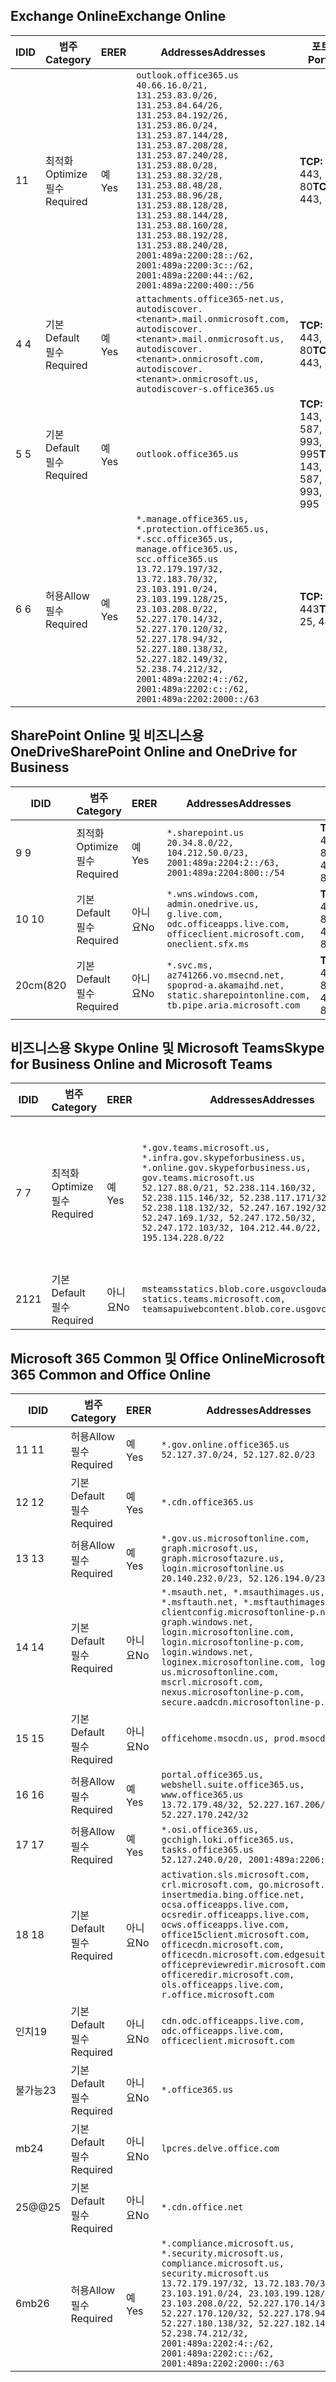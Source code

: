 <!--THIS FILE IS AUTOMATICALLY GENERATED. MANUAL CHANGES WILL BE OVERWRITTEN.-->
<!--Please contact the Office 365 Endpoints team with any questions.-->
<!--USGovGCCHigh endpoints version 2020082800-->
<!--File generated 2020-10-06 08:00:19.6874-->

## <a name="exchange-online"></a><span data-ttu-id="a1b6f-101">Exchange Online</span><span class="sxs-lookup"><span data-stu-id="a1b6f-101">Exchange Online</span></span>

<span data-ttu-id="a1b6f-102">ID</span><span class="sxs-lookup"><span data-stu-id="a1b6f-102">ID</span></span> | <span data-ttu-id="a1b6f-103">범주</span><span class="sxs-lookup"><span data-stu-id="a1b6f-103">Category</span></span> | <span data-ttu-id="a1b6f-104">ER</span><span class="sxs-lookup"><span data-stu-id="a1b6f-104">ER</span></span> | <span data-ttu-id="a1b6f-105">Addresses</span><span class="sxs-lookup"><span data-stu-id="a1b6f-105">Addresses</span></span> | <span data-ttu-id="a1b6f-106">포트</span><span class="sxs-lookup"><span data-stu-id="a1b6f-106">Ports</span></span>
-- | -------------------- | --- | ------------------------------------------------------------------------------------------------------------------------------------------------------------------------------------------------------------------------------------------------------------------------------------------------------------------------------------------------------------------------------------------------------------------------------------------------ | -------------------------------
<span data-ttu-id="a1b6f-107">1</span><span class="sxs-lookup"><span data-stu-id="a1b6f-107">1</span></span> | <span data-ttu-id="a1b6f-108">최적화</span><span class="sxs-lookup"><span data-stu-id="a1b6f-108">Optimize</span></span><BR><span data-ttu-id="a1b6f-109">필수</span><span class="sxs-lookup"><span data-stu-id="a1b6f-109">Required</span></span> | <span data-ttu-id="a1b6f-110">예</span><span class="sxs-lookup"><span data-stu-id="a1b6f-110">Yes</span></span> | `outlook.office365.us`<BR>`40.66.16.0/21, 131.253.83.0/26, 131.253.84.64/26, 131.253.84.192/26, 131.253.86.0/24, 131.253.87.144/28, 131.253.87.208/28, 131.253.87.240/28, 131.253.88.0/28, 131.253.88.32/28, 131.253.88.48/28, 131.253.88.96/28, 131.253.88.128/28, 131.253.88.144/28, 131.253.88.160/28, 131.253.88.192/28, 131.253.88.240/28, 2001:489a:2200:28::/62, 2001:489a:2200:3c::/62, 2001:489a:2200:44::/62, 2001:489a:2200:400::/56` | <span data-ttu-id="a1b6f-111">**TCP:** 443, 80</span><span class="sxs-lookup"><span data-stu-id="a1b6f-111">**TCP:** 443, 80</span></span>
<span data-ttu-id="a1b6f-112">4 </span><span class="sxs-lookup"><span data-stu-id="a1b6f-112">4</span></span> | <span data-ttu-id="a1b6f-113">기본</span><span class="sxs-lookup"><span data-stu-id="a1b6f-113">Default</span></span><BR><span data-ttu-id="a1b6f-114">필수</span><span class="sxs-lookup"><span data-stu-id="a1b6f-114">Required</span></span> | <span data-ttu-id="a1b6f-115">예</span><span class="sxs-lookup"><span data-stu-id="a1b6f-115">Yes</span></span> | `attachments.office365-net.us, autodiscover.<tenant>.mail.onmicrosoft.com, autodiscover.<tenant>.mail.onmicrosoft.us, autodiscover.<tenant>.onmicrosoft.com, autodiscover.<tenant>.onmicrosoft.us, autodiscover-s.office365.us` | <span data-ttu-id="a1b6f-116">**TCP:** 443, 80</span><span class="sxs-lookup"><span data-stu-id="a1b6f-116">**TCP:** 443, 80</span></span>
<span data-ttu-id="a1b6f-117">5 </span><span class="sxs-lookup"><span data-stu-id="a1b6f-117">5</span></span> | <span data-ttu-id="a1b6f-118">기본</span><span class="sxs-lookup"><span data-stu-id="a1b6f-118">Default</span></span><BR><span data-ttu-id="a1b6f-119">필수</span><span class="sxs-lookup"><span data-stu-id="a1b6f-119">Required</span></span> | <span data-ttu-id="a1b6f-120">예</span><span class="sxs-lookup"><span data-stu-id="a1b6f-120">Yes</span></span> | `outlook.office365.us` | <span data-ttu-id="a1b6f-121">**TCP:** 143, 25, 587, 993, 995</span><span class="sxs-lookup"><span data-stu-id="a1b6f-121">**TCP:** 143, 25, 587, 993, 995</span></span>
<span data-ttu-id="a1b6f-122">6 </span><span class="sxs-lookup"><span data-stu-id="a1b6f-122">6</span></span> | <span data-ttu-id="a1b6f-123">허용</span><span class="sxs-lookup"><span data-stu-id="a1b6f-123">Allow</span></span><BR><span data-ttu-id="a1b6f-124">필수</span><span class="sxs-lookup"><span data-stu-id="a1b6f-124">Required</span></span> | <span data-ttu-id="a1b6f-125">예</span><span class="sxs-lookup"><span data-stu-id="a1b6f-125">Yes</span></span> | `*.manage.office365.us, *.protection.office365.us, *.scc.office365.us, manage.office365.us, scc.office365.us`<BR>`13.72.179.197/32, 13.72.183.70/32, 23.103.191.0/24, 23.103.199.128/25, 23.103.208.0/22, 52.227.170.14/32, 52.227.170.120/32, 52.227.178.94/32, 52.227.180.138/32, 52.227.182.149/32, 52.238.74.212/32, 2001:489a:2202:4::/62, 2001:489a:2202:c::/62, 2001:489a:2202:2000::/63` | <span data-ttu-id="a1b6f-126">**TCP:** 25, 443</span><span class="sxs-lookup"><span data-stu-id="a1b6f-126">**TCP:** 25, 443</span></span>

## <a name="sharepoint-online-and-onedrive-for-business"></a><span data-ttu-id="a1b6f-127">SharePoint Online 및 비즈니스용 OneDrive</span><span class="sxs-lookup"><span data-stu-id="a1b6f-127">SharePoint Online and OneDrive for Business</span></span>

<span data-ttu-id="a1b6f-128">ID</span><span class="sxs-lookup"><span data-stu-id="a1b6f-128">ID</span></span> | <span data-ttu-id="a1b6f-129">범주</span><span class="sxs-lookup"><span data-stu-id="a1b6f-129">Category</span></span> | <span data-ttu-id="a1b6f-130">ER</span><span class="sxs-lookup"><span data-stu-id="a1b6f-130">ER</span></span> | <span data-ttu-id="a1b6f-131">Addresses</span><span class="sxs-lookup"><span data-stu-id="a1b6f-131">Addresses</span></span> | <span data-ttu-id="a1b6f-132">포트</span><span class="sxs-lookup"><span data-stu-id="a1b6f-132">Ports</span></span>
-- | -------------------- | --- | ------------------------------------------------------------------------------------------------------------------------- | ----------------
<span data-ttu-id="a1b6f-133">9 </span><span class="sxs-lookup"><span data-stu-id="a1b6f-133">9</span></span> | <span data-ttu-id="a1b6f-134">최적화</span><span class="sxs-lookup"><span data-stu-id="a1b6f-134">Optimize</span></span><BR><span data-ttu-id="a1b6f-135">필수</span><span class="sxs-lookup"><span data-stu-id="a1b6f-135">Required</span></span> | <span data-ttu-id="a1b6f-136">예</span><span class="sxs-lookup"><span data-stu-id="a1b6f-136">Yes</span></span> | `*.sharepoint.us`<BR>`20.34.8.0/22, 104.212.50.0/23, 2001:489a:2204:2::/63, 2001:489a:2204:800::/54` | <span data-ttu-id="a1b6f-137">**TCP:** 443, 80</span><span class="sxs-lookup"><span data-stu-id="a1b6f-137">**TCP:** 443, 80</span></span>
<span data-ttu-id="a1b6f-138">10  </span><span class="sxs-lookup"><span data-stu-id="a1b6f-138">10</span></span> | <span data-ttu-id="a1b6f-139">기본</span><span class="sxs-lookup"><span data-stu-id="a1b6f-139">Default</span></span><BR><span data-ttu-id="a1b6f-140">필수</span><span class="sxs-lookup"><span data-stu-id="a1b6f-140">Required</span></span> | <span data-ttu-id="a1b6f-141">아니요</span><span class="sxs-lookup"><span data-stu-id="a1b6f-141">No</span></span> | `*.wns.windows.com, admin.onedrive.us, g.live.com, odc.officeapps.live.com, officeclient.microsoft.com, oneclient.sfx.ms` | <span data-ttu-id="a1b6f-142">**TCP:** 443, 80</span><span class="sxs-lookup"><span data-stu-id="a1b6f-142">**TCP:** 443, 80</span></span>
<span data-ttu-id="a1b6f-143">20cm(8</span><span class="sxs-lookup"><span data-stu-id="a1b6f-143">20</span></span> | <span data-ttu-id="a1b6f-144">기본</span><span class="sxs-lookup"><span data-stu-id="a1b6f-144">Default</span></span><BR><span data-ttu-id="a1b6f-145">필수</span><span class="sxs-lookup"><span data-stu-id="a1b6f-145">Required</span></span> | <span data-ttu-id="a1b6f-146">아니요</span><span class="sxs-lookup"><span data-stu-id="a1b6f-146">No</span></span> | `*.svc.ms, az741266.vo.msecnd.net, spoprod-a.akamaihd.net, static.sharepointonline.com, tb.pipe.aria.microsoft.com` | <span data-ttu-id="a1b6f-147">**TCP:** 443, 80</span><span class="sxs-lookup"><span data-stu-id="a1b6f-147">**TCP:** 443, 80</span></span>

## <a name="skype-for-business-online-and-microsoft-teams"></a><span data-ttu-id="a1b6f-148">비즈니스용 Skype Online 및 Microsoft Teams</span><span class="sxs-lookup"><span data-stu-id="a1b6f-148">Skype for Business Online and Microsoft Teams</span></span>

<span data-ttu-id="a1b6f-149">ID</span><span class="sxs-lookup"><span data-stu-id="a1b6f-149">ID</span></span> | <span data-ttu-id="a1b6f-150">범주</span><span class="sxs-lookup"><span data-stu-id="a1b6f-150">Category</span></span> | <span data-ttu-id="a1b6f-151">ER</span><span class="sxs-lookup"><span data-stu-id="a1b6f-151">ER</span></span> | <span data-ttu-id="a1b6f-152">Addresses</span><span class="sxs-lookup"><span data-stu-id="a1b6f-152">Addresses</span></span> | <span data-ttu-id="a1b6f-153">포트</span><span class="sxs-lookup"><span data-stu-id="a1b6f-153">Ports</span></span>
-- | -------------------- | --- | --------------------------------------------------------------------------------------------------------------------------------------------------------------------------------------------------------------------------------------------------------------------------------------------------------------------------------- | ---------------------------------------------------
<span data-ttu-id="a1b6f-154">7 </span><span class="sxs-lookup"><span data-stu-id="a1b6f-154">7</span></span> | <span data-ttu-id="a1b6f-155">최적화</span><span class="sxs-lookup"><span data-stu-id="a1b6f-155">Optimize</span></span><BR><span data-ttu-id="a1b6f-156">필수</span><span class="sxs-lookup"><span data-stu-id="a1b6f-156">Required</span></span> | <span data-ttu-id="a1b6f-157">예</span><span class="sxs-lookup"><span data-stu-id="a1b6f-157">Yes</span></span> | `*.gov.teams.microsoft.us, *.infra.gov.skypeforbusiness.us, *.online.gov.skypeforbusiness.us, gov.teams.microsoft.us`<BR>`52.127.88.0/21, 52.238.114.160/32, 52.238.115.146/32, 52.238.117.171/32, 52.238.118.132/32, 52.247.167.192/32, 52.247.169.1/32, 52.247.172.50/32, 52.247.172.103/32, 104.212.44.0/22, 195.134.228.0/22` | <span data-ttu-id="a1b6f-158">**TCP:** 443, 80</span><span class="sxs-lookup"><span data-stu-id="a1b6f-158">**TCP:** 443, 80</span></span><BR><span data-ttu-id="a1b6f-159">**UDP:** 3478, 3479, 3480, 3481</span><span class="sxs-lookup"><span data-stu-id="a1b6f-159">**UDP:** 3478, 3479, 3480, 3481</span></span>
<span data-ttu-id="a1b6f-160"> 21</span><span class="sxs-lookup"><span data-stu-id="a1b6f-160">21</span></span> | <span data-ttu-id="a1b6f-161">기본</span><span class="sxs-lookup"><span data-stu-id="a1b6f-161">Default</span></span><BR><span data-ttu-id="a1b6f-162">필수</span><span class="sxs-lookup"><span data-stu-id="a1b6f-162">Required</span></span> | <span data-ttu-id="a1b6f-163">아니요</span><span class="sxs-lookup"><span data-stu-id="a1b6f-163">No</span></span> | `msteamsstatics.blob.core.usgovcloudapi.net, statics.teams.microsoft.com, teamsapuiwebcontent.blob.core.usgovcloudapi.net` | <span data-ttu-id="a1b6f-164">**TCP:** 443</span><span class="sxs-lookup"><span data-stu-id="a1b6f-164">**TCP:** 443</span></span>

## <a name="microsoft-365-common-and-office-online"></a><span data-ttu-id="a1b6f-165">Microsoft 365 Common 및 Office Online</span><span class="sxs-lookup"><span data-stu-id="a1b6f-165">Microsoft 365 Common and Office Online</span></span>

<span data-ttu-id="a1b6f-166">ID</span><span class="sxs-lookup"><span data-stu-id="a1b6f-166">ID</span></span> | <span data-ttu-id="a1b6f-167">범주</span><span class="sxs-lookup"><span data-stu-id="a1b6f-167">Category</span></span> | <span data-ttu-id="a1b6f-168">ER</span><span class="sxs-lookup"><span data-stu-id="a1b6f-168">ER</span></span> | <span data-ttu-id="a1b6f-169">Addresses</span><span class="sxs-lookup"><span data-stu-id="a1b6f-169">Addresses</span></span> | <span data-ttu-id="a1b6f-170">포트</span><span class="sxs-lookup"><span data-stu-id="a1b6f-170">Ports</span></span>
-- | ------------------- | --- | ---------------------------------------------------------------------------------------------------------------------------------------------------------------------------------------------------------------------------------------------------------------------------------------------------------------------------------------------------------------------------------------------- | ----------------
<span data-ttu-id="a1b6f-171">11 </span><span class="sxs-lookup"><span data-stu-id="a1b6f-171">11</span></span> | <span data-ttu-id="a1b6f-172">허용</span><span class="sxs-lookup"><span data-stu-id="a1b6f-172">Allow</span></span><BR><span data-ttu-id="a1b6f-173">필수</span><span class="sxs-lookup"><span data-stu-id="a1b6f-173">Required</span></span> | <span data-ttu-id="a1b6f-174">예</span><span class="sxs-lookup"><span data-stu-id="a1b6f-174">Yes</span></span> | `*.gov.online.office365.us`<BR>`52.127.37.0/24, 52.127.82.0/23` | <span data-ttu-id="a1b6f-175">**TCP:** 443</span><span class="sxs-lookup"><span data-stu-id="a1b6f-175">**TCP:** 443</span></span>
<span data-ttu-id="a1b6f-176">12 </span><span class="sxs-lookup"><span data-stu-id="a1b6f-176">12</span></span> | <span data-ttu-id="a1b6f-177">기본</span><span class="sxs-lookup"><span data-stu-id="a1b6f-177">Default</span></span><BR><span data-ttu-id="a1b6f-178">필수</span><span class="sxs-lookup"><span data-stu-id="a1b6f-178">Required</span></span> | <span data-ttu-id="a1b6f-179">예</span><span class="sxs-lookup"><span data-stu-id="a1b6f-179">Yes</span></span> | `*.cdn.office365.us` | <span data-ttu-id="a1b6f-180">**TCP:** 443</span><span class="sxs-lookup"><span data-stu-id="a1b6f-180">**TCP:** 443</span></span>
<span data-ttu-id="a1b6f-181">13 </span><span class="sxs-lookup"><span data-stu-id="a1b6f-181">13</span></span> | <span data-ttu-id="a1b6f-182">허용</span><span class="sxs-lookup"><span data-stu-id="a1b6f-182">Allow</span></span><BR><span data-ttu-id="a1b6f-183">필수</span><span class="sxs-lookup"><span data-stu-id="a1b6f-183">Required</span></span> | <span data-ttu-id="a1b6f-184">예</span><span class="sxs-lookup"><span data-stu-id="a1b6f-184">Yes</span></span> | `*.gov.us.microsoftonline.com, graph.microsoft.us, graph.microsoftazure.us, login.microsoftonline.us`<BR>`20.140.232.0/23, 52.126.194.0/23` | <span data-ttu-id="a1b6f-185">**TCP:** 443</span><span class="sxs-lookup"><span data-stu-id="a1b6f-185">**TCP:** 443</span></span>
<span data-ttu-id="a1b6f-186">14 </span><span class="sxs-lookup"><span data-stu-id="a1b6f-186">14</span></span> | <span data-ttu-id="a1b6f-187">기본</span><span class="sxs-lookup"><span data-stu-id="a1b6f-187">Default</span></span><BR><span data-ttu-id="a1b6f-188">필수</span><span class="sxs-lookup"><span data-stu-id="a1b6f-188">Required</span></span> | <span data-ttu-id="a1b6f-189">아니요</span><span class="sxs-lookup"><span data-stu-id="a1b6f-189">No</span></span> | `*.msauth.net, *.msauthimages.us, *.msftauth.net, *.msftauthimages.us, clientconfig.microsoftonline-p.net, graph.windows.net, login.microsoftonline.com, login.microsoftonline-p.com, login.windows.net, loginex.microsoftonline.com, login-us.microsoftonline.com, mscrl.microsoft.com, nexus.microsoftonline-p.com, secure.aadcdn.microsoftonline-p.com` | <span data-ttu-id="a1b6f-190">**TCP:** 443</span><span class="sxs-lookup"><span data-stu-id="a1b6f-190">**TCP:** 443</span></span>
<span data-ttu-id="a1b6f-191">15 </span><span class="sxs-lookup"><span data-stu-id="a1b6f-191">15</span></span> | <span data-ttu-id="a1b6f-192">기본</span><span class="sxs-lookup"><span data-stu-id="a1b6f-192">Default</span></span><BR><span data-ttu-id="a1b6f-193">필수</span><span class="sxs-lookup"><span data-stu-id="a1b6f-193">Required</span></span> | <span data-ttu-id="a1b6f-194">아니요</span><span class="sxs-lookup"><span data-stu-id="a1b6f-194">No</span></span> | `officehome.msocdn.us, prod.msocdn.us` | <span data-ttu-id="a1b6f-195">**TCP:** 443, 80</span><span class="sxs-lookup"><span data-stu-id="a1b6f-195">**TCP:** 443, 80</span></span>
<span data-ttu-id="a1b6f-196">16 </span><span class="sxs-lookup"><span data-stu-id="a1b6f-196">16</span></span> | <span data-ttu-id="a1b6f-197">허용</span><span class="sxs-lookup"><span data-stu-id="a1b6f-197">Allow</span></span><BR><span data-ttu-id="a1b6f-198">필수</span><span class="sxs-lookup"><span data-stu-id="a1b6f-198">Required</span></span> | <span data-ttu-id="a1b6f-199">예</span><span class="sxs-lookup"><span data-stu-id="a1b6f-199">Yes</span></span> | `portal.office365.us, webshell.suite.office365.us, www.office365.us`<BR>`13.72.179.48/32, 52.227.167.206/32, 52.227.170.242/32` | <span data-ttu-id="a1b6f-200">**TCP:** 443, 80</span><span class="sxs-lookup"><span data-stu-id="a1b6f-200">**TCP:** 443, 80</span></span>
<span data-ttu-id="a1b6f-201">17 </span><span class="sxs-lookup"><span data-stu-id="a1b6f-201">17</span></span> | <span data-ttu-id="a1b6f-202">허용</span><span class="sxs-lookup"><span data-stu-id="a1b6f-202">Allow</span></span><BR><span data-ttu-id="a1b6f-203">필수</span><span class="sxs-lookup"><span data-stu-id="a1b6f-203">Required</span></span> | <span data-ttu-id="a1b6f-204">예</span><span class="sxs-lookup"><span data-stu-id="a1b6f-204">Yes</span></span> | `*.osi.office365.us, gcchigh.loki.office365.us, tasks.office365.us`<BR>`52.127.240.0/20, 2001:489a:2206::/48` | <span data-ttu-id="a1b6f-205">**TCP:** 443</span><span class="sxs-lookup"><span data-stu-id="a1b6f-205">**TCP:** 443</span></span>
<span data-ttu-id="a1b6f-206">18 </span><span class="sxs-lookup"><span data-stu-id="a1b6f-206">18</span></span> | <span data-ttu-id="a1b6f-207">기본</span><span class="sxs-lookup"><span data-stu-id="a1b6f-207">Default</span></span><BR><span data-ttu-id="a1b6f-208">필수</span><span class="sxs-lookup"><span data-stu-id="a1b6f-208">Required</span></span> | <span data-ttu-id="a1b6f-209">아니요</span><span class="sxs-lookup"><span data-stu-id="a1b6f-209">No</span></span> | `activation.sls.microsoft.com, crl.microsoft.com, go.microsoft.com, insertmedia.bing.office.net, ocsa.officeapps.live.com, ocsredir.officeapps.live.com, ocws.officeapps.live.com, office15client.microsoft.com, officecdn.microsoft.com, officecdn.microsoft.com.edgesuite.net, officepreviewredir.microsoft.com, officeredir.microsoft.com, ols.officeapps.live.com, r.office.microsoft.com` | <span data-ttu-id="a1b6f-210">**TCP:** 443, 80</span><span class="sxs-lookup"><span data-stu-id="a1b6f-210">**TCP:** 443, 80</span></span>
<span data-ttu-id="a1b6f-211">인치</span><span class="sxs-lookup"><span data-stu-id="a1b6f-211">19</span></span> | <span data-ttu-id="a1b6f-212">기본</span><span class="sxs-lookup"><span data-stu-id="a1b6f-212">Default</span></span><BR><span data-ttu-id="a1b6f-213">필수</span><span class="sxs-lookup"><span data-stu-id="a1b6f-213">Required</span></span> | <span data-ttu-id="a1b6f-214">아니요</span><span class="sxs-lookup"><span data-stu-id="a1b6f-214">No</span></span> | `cdn.odc.officeapps.live.com, odc.officeapps.live.com, officeclient.microsoft.com` | <span data-ttu-id="a1b6f-215">**TCP:** 443, 80</span><span class="sxs-lookup"><span data-stu-id="a1b6f-215">**TCP:** 443, 80</span></span>
<span data-ttu-id="a1b6f-216">불가능</span><span class="sxs-lookup"><span data-stu-id="a1b6f-216">23</span></span> | <span data-ttu-id="a1b6f-217">기본</span><span class="sxs-lookup"><span data-stu-id="a1b6f-217">Default</span></span><BR><span data-ttu-id="a1b6f-218">필수</span><span class="sxs-lookup"><span data-stu-id="a1b6f-218">Required</span></span> | <span data-ttu-id="a1b6f-219">아니요</span><span class="sxs-lookup"><span data-stu-id="a1b6f-219">No</span></span> | `*.office365.us` | <span data-ttu-id="a1b6f-220">**TCP:** 443, 80</span><span class="sxs-lookup"><span data-stu-id="a1b6f-220">**TCP:** 443, 80</span></span>
<span data-ttu-id="a1b6f-221">mb</span><span class="sxs-lookup"><span data-stu-id="a1b6f-221">24</span></span> | <span data-ttu-id="a1b6f-222">기본</span><span class="sxs-lookup"><span data-stu-id="a1b6f-222">Default</span></span><BR><span data-ttu-id="a1b6f-223">필수</span><span class="sxs-lookup"><span data-stu-id="a1b6f-223">Required</span></span> | <span data-ttu-id="a1b6f-224">아니요</span><span class="sxs-lookup"><span data-stu-id="a1b6f-224">No</span></span> | `lpcres.delve.office.com` | <span data-ttu-id="a1b6f-225">**TCP:** 443</span><span class="sxs-lookup"><span data-stu-id="a1b6f-225">**TCP:** 443</span></span>
<span data-ttu-id="a1b6f-226">25@@</span><span class="sxs-lookup"><span data-stu-id="a1b6f-226">25</span></span> | <span data-ttu-id="a1b6f-227">기본</span><span class="sxs-lookup"><span data-stu-id="a1b6f-227">Default</span></span><BR><span data-ttu-id="a1b6f-228">필수</span><span class="sxs-lookup"><span data-stu-id="a1b6f-228">Required</span></span> | <span data-ttu-id="a1b6f-229">아니요</span><span class="sxs-lookup"><span data-stu-id="a1b6f-229">No</span></span> | `*.cdn.office.net` | <span data-ttu-id="a1b6f-230">**TCP:** 443</span><span class="sxs-lookup"><span data-stu-id="a1b6f-230">**TCP:** 443</span></span>
<span data-ttu-id="a1b6f-231">6mb</span><span class="sxs-lookup"><span data-stu-id="a1b6f-231">26</span></span> | <span data-ttu-id="a1b6f-232">허용</span><span class="sxs-lookup"><span data-stu-id="a1b6f-232">Allow</span></span><BR><span data-ttu-id="a1b6f-233">필수</span><span class="sxs-lookup"><span data-stu-id="a1b6f-233">Required</span></span> | <span data-ttu-id="a1b6f-234">예</span><span class="sxs-lookup"><span data-stu-id="a1b6f-234">Yes</span></span> | `*.compliance.microsoft.us, *.security.microsoft.us, compliance.microsoft.us, security.microsoft.us`<BR>`13.72.179.197/32, 13.72.183.70/32, 23.103.191.0/24, 23.103.199.128/25, 23.103.208.0/22, 52.227.170.14/32, 52.227.170.120/32, 52.227.178.94/32, 52.227.180.138/32, 52.227.182.149/32, 52.238.74.212/32, 2001:489a:2202:4::/62, 2001:489a:2202:c::/62, 2001:489a:2202:2000::/63` | <span data-ttu-id="a1b6f-235">**TCP:** 443, 80</span><span class="sxs-lookup"><span data-stu-id="a1b6f-235">**TCP:** 443, 80</span></span>

